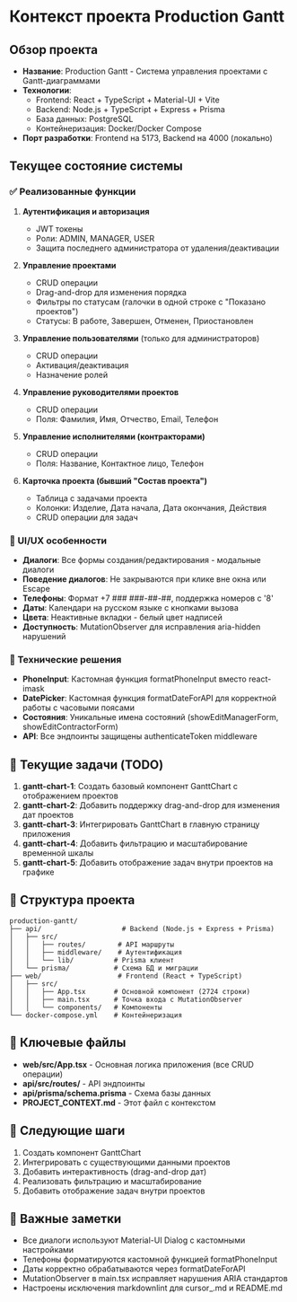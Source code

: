 # Контекст проекта Production Gantt

## Обзор проекта
- **Название**: Production Gantt - Система управления проектами с Gantt-диаграммами
- **Технологии**: 
  - Frontend: React + TypeScript + Material-UI + Vite
  - Backend: Node.js + TypeScript + Express + Prisma
  - База данных: PostgreSQL
  - Контейнеризация: Docker/Docker Compose
- **Порт разработки**: Frontend на 5173, Backend на 4000 (локально)

## Текущее состояние системы

### ✅ Реализованные функции
1. **Аутентификация и авторизация**
   - JWT токены
   - Роли: ADMIN, MANAGER, USER
   - Защита последнего администратора от удаления/деактивации

2. **Управление проектами**
   - CRUD операции
   - Drag-and-drop для изменения порядка
   - Фильтры по статусам (галочки в одной строке с "Показано проектов")
   - Статусы: В работе, Завершен, Отменен, Приостановлен

3. **Управление пользователями** (только для администраторов)
   - CRUD операции
   - Активация/деактивация
   - Назначение ролей

4. **Управление руководителями проектов**
   - CRUD операции
   - Поля: Фамилия, Имя, Отчество, Email, Телефон

5. **Управление исполнителями (контракторами)**
   - CRUD операции
   - Поля: Название, Контактное лицо, Телефон

6. **Карточка проекта (бывший "Состав проекта")**
   - Таблица с задачами проекта
   - Колонки: Изделие, Дата начала, Дата окончания, Действия
   - CRUD операции для задач

### 🎨 UI/UX особенности
- **Диалоги**: Все формы создания/редактирования - модальные диалоги
- **Поведение диалогов**: Не закрываются при клике вне окна или Escape
- **Телефоны**: Формат +7 ### ###-##-##, поддержка номеров с '8'
- **Даты**: Календари на русском языке с кнопками вызова
- **Цвета**: Неактивные вкладки - белый цвет надписей
- **Доступность**: MutationObserver для исправления aria-hidden нарушений

### 🔧 Технические решения
- **PhoneInput**: Кастомная функция formatPhoneInput вместо react-imask
- **DatePicker**: Кастомная функция formatDateForAPI для корректной работы с часовыми поясами
- **Состояния**: Уникальные имена состояний (showEditManagerForm, showEditContractorForm)
- **API**: Все эндпоинты защищены authenticateToken middleware

## 🚧 Текущие задачи (TODO)
1. **gantt-chart-1**: Создать базовый компонент GanttChart с отображением проектов
2. **gantt-chart-2**: Добавить поддержку drag-and-drop для изменения дат проектов
3. **gantt-chart-3**: Интегрировать GanttChart в главную страницу приложения
4. **gantt-chart-4**: Добавить фильтрацию и масштабирование временной шкалы
5. **gantt-chart-5**: Добавить отображение задач внутри проектов на графике

## 📁 Структура проекта
```
production-gantt/
├── api/                    # Backend (Node.js + Express + Prisma)
│   ├── src/
│   │   ├── routes/        # API маршруты
│   │   ├── middleware/    # Аутентификация
│   │   └── lib/          # Prisma клиент
│   └── prisma/           # Схема БД и миграции
├── web/                   # Frontend (React + TypeScript)
│   ├── src/
│   │   ├── App.tsx       # Основной компонент (2724 строки)
│   │   ├── main.tsx      # Точка входа с MutationObserver
│   │   └── components/   # Компоненты
└── docker-compose.yml    # Контейнеризация
```

## 🔑 Ключевые файлы
- **web/src/App.tsx** - Основная логика приложения (все CRUD операции)
- **api/src/routes/** - API эндпоинты
- **api/prisma/schema.prisma** - Схема базы данных
- **PROJECT_CONTEXT.md** - Этот файл с контекстом

## 🎯 Следующие шаги
1. Создать компонент GanttChart
2. Интегрировать с существующими данными проектов
3. Добавить интерактивность (drag-and-drop дат)
4. Реализовать фильтрацию и масштабирование
5. Добавить отображение задач внутри проектов

## 📝 Важные заметки
- Все диалоги используют Material-UI Dialog с кастомными настройками
- Телефоны форматируются кастомной функцией formatPhoneInput
- Даты корректно обрабатываются через formatDateForAPI
- MutationObserver в main.tsx исправляет нарушения ARIA стандартов
- Настроены исключения markdownlint для cursor_.md и README.md
